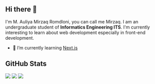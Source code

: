 ## Hi there 👋
I'm M. Auliya Mirzaq Romdloni, you can call me Mirzaq. I am an undergraduate student of **Informatics Engineering ITS**. I'm currently interesting to learn about web development especially in front-end development. 
- 🌱 I’m currently learning [Next.js](https://nextjs.org/)

## GitHub Stats

<p>
    <img src="https://github-readme-stats.vercel.app/api/top-langs/?username=mirzaq19&hide_border=true&theme=tokyonight&hide=SCSS" />
    <img src="https://github-readme-stats.vercel.app/api?username=mirzaq19&line_height=27&count_private=true&hide_border=true&show_icons=true&theme=tokyonight">
    <img src="https://github-profile-trophy.vercel.app/?username=mirzaq19&no-frame=true&theme=nord&margin-w=27">
</p>

<!--
**mirzaq19/mirzaq19** is a ✨ _special_ ✨ repository because its `README.md` (this file) appears on your GitHub profile.

Here are some ideas to get you started:

- 🔭 I’m currently working on ...
- 🌱 I’m currently learning ...
- 👯 I’m looking to collaborate on ...
- 🤔 I’m looking for help with ...
- 💬 Ask me about ...
- 📫 How to reach me: ...
- 😄 Pronouns: ...
- ⚡ Fun fact: ...
-->
